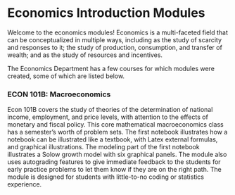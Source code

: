 # Economics Introduction Modules

Welcome to the economics modules! Economics is a multi-faceted field that can be conceptualized in multiple ways, including as the study of scarcity and responses to it; the study of production, consumption, and transfer of wealth; and as the study of resources and incentives.

The Economics Department has a few courses for which modules were created, some of which are listed below.

### ECON 101B: Macroeconomics

Econ 101B covers the study of theories of the determination of national income, employment, and price levels, with attention to the effects of monetary and fiscal policy. This core mathematical macroeconomics class has a semester’s worth of problem sets. The first notebook illustrates how a notebook can be illustrated like a textbook, with Latex external formulas, and graphical illustrations. The modeling part of the first notebook illustrates a Solow growth model with six graphical panels. The module also uses autograding features to give immediate feedback to the students for early practice problems to let them know if they are on the right path. The module is designed for students with little-to-no coding or statistics experience.
